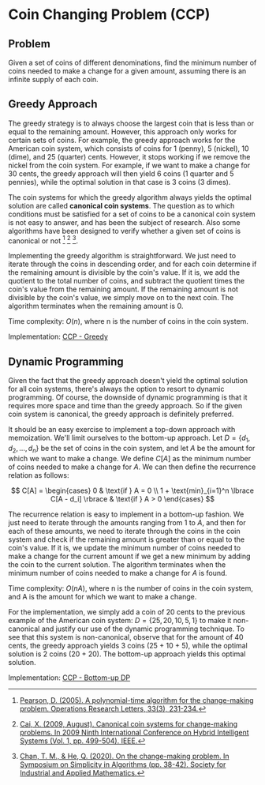 # Coin Changing Problem (CCP)

## Problem

Given a set of coins of different denominations, find the minimum number of coins needed to make a change for a given amount, assuming there is an infinite supply of each coin.

## Greedy Approach

The greedy strategy is to always choose the largest coin that is less than or equal to the remaining amount. However, this approach only works for certain sets of coins. For example, the greedy approach works for the American coin system, which consists of coins for 1 (penny), 5 (nickel), 10 (dime), and 25 (quarter) cents. However, it stops working if we remove the nickel from the coin system. For example, if we want to make a change for 30 cents, the greedy approach will then yield 6 coins (1 quarter and 5 pennies), while the optimal solution in that case is 3 coins (3 dimes).

The coin systems for which the greedy algorithm always yields the optimal solution are called **canonical coin systems**. The question as to which conditions must be satisfied for a set of coins to be a canonical coin system is not easy to answer, and has been the subject of research. Also some algorithms have been designed to verify whether a given set of coins is canonical or not [^1] [^2] [^3].

Implementing the greedy algorithm is straightforward. We just need to iterate through the coins in descending order, and for each coin determine if the remaining amount is divisible by the coin's value. If it is, we add the quotient to the total number of coins, and subtract the quotient times the coin's value from the remaining amount. If the remaining amount is not divisible by the coin's value, we simply move on to the next coin. The algorithm terminates when the remaining amount is 0.

Time complexity: $O(n)$, where n is the number of coins in the coin system.

Implementation: [CCP - Greedy](https://github.com/pl3onasm/AADS/blob/main/algorithms/greedy/coin-changing/ccp-1.c)

[^1]: [Pearson, D. (2005). A polynomial-time algorithm for the change-making problem. Operations Research Letters, 33(3), 231-234.](https://graal.ens-lyon.fr/~abenoit/algo09/coins2.pdf)
[^2]: [Cai, X. (2009, August). Canonical coin systems for change-making problems. In 2009 Ninth International Conference on Hybrid Intelligent Systems (Vol. 1, pp. 499-504). IEEE.](https://arxiv.org/pdf/0809.0400.pdf)
[^3]: [Chan, T. M., & He, Q. (2020). On the change-making problem. In Symposium on Simplicity in Algorithms (pp. 38-42). Society for Industrial and Applied Mathematics.](https://tmc.web.engr.illinois.edu/coin_sosa.pdf)

## Dynamic Programming

Given the fact that the greedy approach doesn't yield the optimal solution for all coin systems, there's always the option to resort to dynamic programming. Of course, the downside of dynamic programming is that it requires more space and time than the greedy approach. So if the given coin system is canonical, the greedy approach is definitely preferred.

It should be an easy exercise to implement a top-down approach with memoization. We'll limit ourselves to the bottom-up approach. Let $D = \lbrace d_1, d_2, \ldots, d_n \rbrace$ be the set of coins in the coin system, and let $A$ be the amount for which we want to make a change. We define $C[A]$ as the minimum number of coins needed to make a change for $A$. We can then define the recurrence relation as follows:

$$
C[A] = \begin{cases}
0 & \text{if } A = 0 \\
1 + \text{min}_{i=1}^n \lbrace C[A - d_i] \rbrace & \text{if } A > 0
\end{cases}
$$

The recurrence relation is easy to implement in a bottom-up fashion. We just need to iterate through the amounts ranging from 1 to $A$, and then for each of these amounts, we need to iterate through the coins in the coin system and check if the remaining amount is greater than or equal to the coin's value. If it is, we update the minimum number of coins needed to make a change for the current amount if we get a new minimum by adding the coin to the current solution. The algorithm terminates when the minimum number of coins needed to make a change for $A$ is found.

Time complexity: $O(nA)$, where n is the number of coins in the coin system, and A is the amount for which we want to make a change.

For the implementation, we simply add a coin of 20 cents to the previous example of the American coin system: $D = \lbrace 25, 20, 10, 5, 1 \rbrace$ to make it non-canonical and justify our use of the dynamic programming technique. To see that this system is non-canonical, observe that for the amount of 40 cents, the greedy approach yields 3 coins (25 + 10 + 5), while the optimal solution is 2 coins (20 + 20). The bottom-up approach yields this optimal solution.

Implementation: [CCP - Bottom-up DP](https://github.com/pl3onasm/AADS/blob/main/algorithms/greedy/coin-changing/ccp-2.c)
